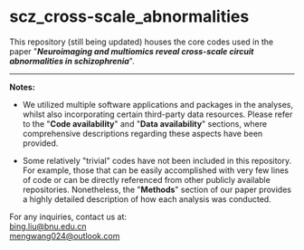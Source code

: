 # scz_cross-scale_abnormalities

This repository (still being updated) houses the core codes used in the paper "***Neuroimaging and multiomics reveal cross-scale circuit abnormalities in schizophrenia***".     

---

**Notes:**  
* We utilized multiple software applications and packages in the analyses, whilst also incorporating certain third-party data resources. 
Please refer to the "**Code availability**" and "**Data availability**" sections, where comprehensive descriptions regarding these aspects have been provided.

* Some relatively "trivial" codes have not been included in this repository. 
For example, those that can be easily accomplished with very few lines of code or can be directly referenced from other publicly available repositories. 
Nonetheless, the "**Methods**" section of our paper provides a highly detailed description of how each analysis was conducted.


For any inquiries, contact us at:   
<bing.liu@bnu.edu.cn>  
<mengwang024@outlook.com>
